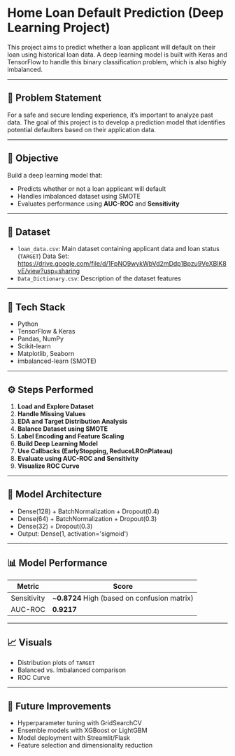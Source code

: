 # Home Loan Default Prediction (Deep Learning Project)



This project aims to predict whether a loan applicant will default on their loan using historical loan data. A deep learning model is built with Keras and TensorFlow to handle this binary classification problem, which is also highly imbalanced.

---

## 📌 Problem Statement

For a safe and secure lending experience, it’s important to analyze past data. The goal of this project is to develop a prediction model that identifies potential defaulters based on their application data.

---

## 🎯 Objective

Build a deep learning model that:
- Predicts whether or not a loan applicant will default
- Handles imbalanced dataset using SMOTE
- Evaluates performance using **AUC-ROC** and **Sensitivity**

---

## 📁 Dataset

- `loan_data.csv`: Main dataset containing applicant data and loan status (`TARGET`)
   Data Set: https://drive.google.com/file/d/1FpNO9wykWbVd2mDdp1Bpzu9VeXBlK8vE/view?usp=sharing
- `Data_Dictionary.csv`: Description of the dataset features

---

## 🧪 Tech Stack

- Python
- TensorFlow & Keras
- Pandas, NumPy
- Scikit-learn
- Matplotlib, Seaborn
- imbalanced-learn (SMOTE)

---

## ⚙️ Steps Performed

1. **Load and Explore Dataset**
2. **Handle Missing Values**
3. **EDA and Target Distribution Analysis**
4. **Balance Dataset using SMOTE**
5. **Label Encoding and Feature Scaling**
6. **Build Deep Learning Model**
7. **Use Callbacks (EarlyStopping, ReduceLROnPlateau)**
8. **Evaluate using AUC-ROC and Sensitivity**
9. **Visualize ROC Curve**
    
---

## 🧠 Model Architecture

- Dense(128) + BatchNormalization + Dropout(0.4)
- Dense(64) + BatchNormalization + Dropout(0.3)
- Dense(32) + Dropout(0.3)
- Output: Dense(1, activation='sigmoid')

---

## 📊 Model Performance

| Metric        | Score   |
|---------------|---------|
| Sensitivity      | ~**0.8724** High (based on confusion matrix)|
| AUC-ROC       | **0.9217** |

---

## 📈 Visuals

- Distribution plots of `TARGET`
- Balanced vs. Imbalanced comparison
- ROC Curve

---

## 🚀 Future Improvements

- Hyperparameter tuning with GridSearchCV
- Ensemble models with XGBoost or LightGBM
- Model deployment with Streamlit/Flask
- Feature selection and dimensionality reduction

